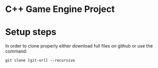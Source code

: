 # C++ Game Engine Project
# Setup steps
In order to clone properly either download full files on github or use the command:
```
git clone [git-url] --recursive
```
